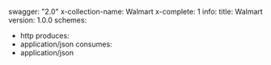 swagger: "2.0"
x-collection-name: Walmart
x-complete: 1
info:
  title: Walmart
  version: 1.0.0
schemes:
- http
produces:
- application/json
consumes:
- application/json